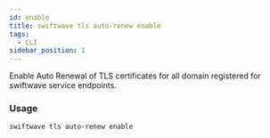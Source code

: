 ```yaml
---
id: enable
title: swiftwave tls auto-renew enable
tags:
  - CLI
sidebar_position: 1
---
```


Enable Auto Renewal of TLS certificates for all domain registered for swiftwave service endpoints.

### Usage

```
swiftwave tls auto-renew enable
```
